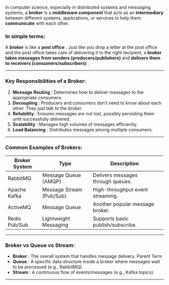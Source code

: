 In computer science, especially in distributed systems and messaging systems, a **broker**  is a **middleware component**  that acts as an **intermediary**  between different systems, applications, or services to help them **communicate**  with each other.

### In simple terms: 

A **broker**  is like a **post office** . Just like you drop a letter at the post office and the post office takes care of delivering it to the right recipient, a **broker takes messages from senders (producers/publishers)**  and **delivers them to receivers (consumers/subscribers)** .

---

### Key Responsibilities of a Broker: 
2. **Message Routing** : Determines how to deliver messages to the appropriate consumers.
3. **Decoupling** : Producers and consumers don’t need to know about each other. They just talk to the broker.
4. **Reliability** : Ensures messages are not lost, possibly persisting them until successfully delivered.
5. **Scalability** : Manages high volumes of messages efficiently.
6. **Load Balancing** : Distributes messages among multiple consumers.
---
### Common Examples of Brokers: 

| Broker System | Type                     | Description                       |     |
| ------------- | ------------------------ | --------------------------------- | --- |
| RabbitMQ      | Message Queue (AMQP)     | Delivers messages through queues. |     |
| Apache Kafka  | Message Stream (Pub/Sub) | High-throughput event streaming.  |     |
| ActiveMQ      | Message Queue            | Another popular message broker.   |     |
| Redis Pub/Sub | Lightweight Messaging    | Supports basic publish/subscribe. |     |

---
### Broker vs Queue vs Stream: 
- **Broker** : The overall system that handles message delivery. Parent Term
- **Queue** : A specific data structure inside a broker where messages wait to be processed (e.g., RabbitMQ).
- **Stream** : A continuous flow of events/messages (e.g., Kafka topics).
---